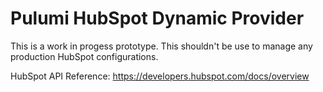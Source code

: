# Pulumi HubSpot Dynamic Provider

This is a work in progess prototype. This shouldn't be use to manage any production HubSpot configurations.

HubSpot API Reference: https://developers.hubspot.com/docs/overview
